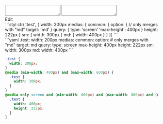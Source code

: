 <div data-size="490" class="code-cont" data-example="target">
    <div class="code">
        <div class="code-wrap">
            <textarea id="stylus"></textarea>
            <textarea id="css"></textarea>
            <div class="edit-code">
                <span>Edit</span>
            </div>
        </div>
    </div>
</div>


<div data-size="490" data-examples="stylus"></div>
```styl
ctr('.test', {
  width: 200px
  medias: {
    common: {
      option: {
        // only merges with "md"
        target: 'md'
      }
      query: {
        type: 'screen'
        'max-height': 400px
      }
      height: 222px
    }
    sm: {
      width: 300px
    }
    md: {
      width: 400px
    }
  }
})
```

<div data-size="490" data-examples="yaml"></div>
```yaml
.test:
  width: 200px
  medias:
    common:
      option:
        # only merges with "md"
        target: md
      query:
        type: screen
        max-height: 400px
      height: 222px
    sm:
      width: 300px
    md:
      width: 400px
```

```css
.test {
  width: 200px;
}
@media (min-width: 400px) and (max-width: 600px) {
  .test {
    width: 300px;
  }
}
@media only screen and (min-width: 600px) and (max-width: 800px) and (max-height: 400px) {
  .test {
    width: 400px;
    height: 222px;
  }
}
```
<div class="cf"></div>
